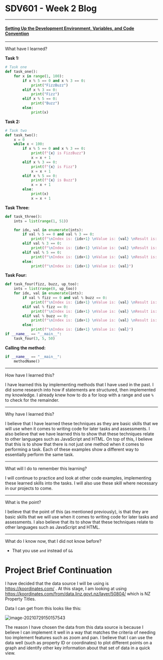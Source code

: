 # SDV601 - Week 2 Blog

------

#### <u>Setting Up the Development Environment, Variables, and Code Convention</u>

------

What have I learned?


**Task 1:**

```python
# Task one
def task_one():
    for x in range(1, 100):
        if x % 5 == 0 and x % 3 == 0:
            print("FizzBuzz")
        elif x % 3 == 0:
            print("Fizz")
        elif x % 5 == 0:
            print("Buzz")
        else:
            print(x)
```

**Task 2:**

```python
# Task two
def task_two():
    x = 0
    while x < 100:
        if x % 5 == 0 and x % 3 == 0:
            print(f"{x} is FizzBuzz")
            x = x + 1
        elif x % 3 == 0:
            print(f"{x} is Fizz")
            x = x + 1
        elif x % 5 == 0:
            print(f"{x} is Buzz")
            x = x + 1
        else:
            print(x)
            x = x + 1
```

**Task Three:**

```python
def task_three():
    ints = list(range(1, 51))

    for idx, val in enumerate(ints):
        if val % 5 == 0 and val % 3 == 0:
            print(f"\nIndex is: {idx+1} \nValue is: {val} \nResult is: FizzBuzz")
        elif val % 3 == 0:
            print(f"\nIndex is: {idx+1} \nValue is: {val} \nResult is: Fizz")
        elif val % 5 == 0:
            print(f"\nIndex is: {idx+1} \nValue is: {val} \nResult is: Buzz")
        else:
            print(f"\nIndex is: {idx+1} \nValue is: {val}")
```

**Task Four:**

```python
def task_four(fizz, buzz, up_too):
    ints = list(range(0, up_too))
    for idx, val in enumerate(ints):
        if val % fizz == 0 and val % buzz == 0:
            print(f"\nIndex is: {idx+1} \nValue is: {val} \nResult is: FizzBuzz")
        elif val % fizz == 0:
            print(f"\nIndex is: {idx+1} \nValue is: {val} \nResult is: Fizz")
        elif val % buzz == 0:
            print(f"\nIndex is: {idx+1} \nValue is: {val} \nResult is: Buzz")
        else:
            print(f"\nIndex is: {idx+1} \nValue is: {val}")
if __name__ == "__main__":
    task_four(3, 5, 50)
```

**Calling the method:**

```python
if __name__ == "__main__":
    methodName()
```


------

How have I learned this?

I have learned this by implementing methods that I have used in the past. I did some research into how if statements are structured, then implemented my knowledge. I already knew how to do a for loop with a range and use `%` to check for the remainder.


------

Why have I learned this?

I believe that I have learned these techniques as they are basic skills that we will use when it comes to writing code for later tasks and assessments. I also believe that we have learned this to show that these techniques relate to other languages such as JavaScript and HTML. On top of this, I believe that this is to show that there is not just one method when it comes to performing a task. Each of these examples show a different way to essentially perform the same task.


------

What will I do to remember this learning?

I will continue to practice and look at other code examples, implementing these learned skills into the tasks. I will also use these skill where necessary in our projects to come.

------

What is the point?

I believe that the point of this (as mentioned previously), is that they are basic skills that we will use when it comes to writing code for later tasks and assessments. I also believe that its to show that these techniques relate to other languages such as JavaScript and HTML.

------

What do I know now, that I did not know before?

- That you use `and` instead of `&&`

# Project Brief Continuation

I have decided that the data source I will be using is https://koordinates.com/ .  At this stage, I am looking at using https://koordinates.com/from/data.linz.govt.nz/layer/50804/ which is NZ Property Titles.

Data I can get from this looks like this:

![image-20210729150157543](C:\Users\OEM\AppData\Roaming\Typora\typora-user-images\image-20210729150157543.png)

The reason I have chosen the data from this data source is because I believe I can implement it well in a way that matches the criteria of needing too implement features such as zoom and pan. I believe that I can use the data well (such as property ID or coordinates) to plot different points on a graph and identify other key information about that set of data in a quick view.

